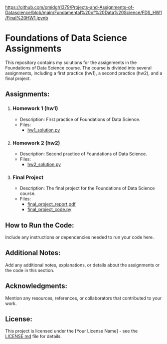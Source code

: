 https://github.com/omidgh1379/Projects-and-Assignments-of-Datascience/blob/main/Fundamental%20of%20Data%20Science/FDS_HW1/Final%20HW1.ipynb

# Foundations of Data Science Assignments

This repository contains my solutions for the assignments in the Foundations of Data Science course. The course is divided into several assignments, including a first practice (hw1), a second practice (hw2), and a final project.

## Assignments:

1. ### Homework 1 (hw1)
   - Description: First practice of Foundations of Data Science.
   - Files:
     - [hw1_solution.py](link-to-hw1-solution)

2. ### Homework 2 (hw2)
   - Description: Second practice of Foundations of Data Science.
   - Files:
     - [hw2_solution.py](link-to-hw2-solution)

3. ### Final Project
   - Description: The final project for the Foundations of Data Science course.
   - Files:
     - [final_project_report.pdf](link-to-final-project-report)
     - [final_project_code.py](link-to-final-project-code)

## How to Run the Code:

Include any instructions or dependencies needed to run your code here.

## Additional Notes:

Add any additional notes, explanations, or details about the assignments or the code in this section.

## Acknowledgments:

Mention any resources, references, or collaborators that contributed to your work.

## License:

This project is licensed under the [Your License Name] - see the [LICENSE.md](LICENSE.md) file for details.

